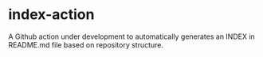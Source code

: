 # index-action
A Github action under development to automatically generates an INDEX in README.md file based on repository structure.
